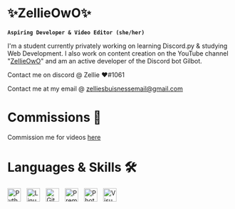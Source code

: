 # ✨ZellieOwO✨

**`Aspiring Developer & Video Editor (she/her)`**

I'm a student currently privately working on learning Discord.py & studying Web Development. I also work on content creation on the YouTube channel "[ZellieOwO](https://youtube.com/c/ZellieOwO)" and am an active developer of the Discord bot Gilbot.

Contact me on discord @ Zellie ❤#1061

Contact me at my email @ [zelliesbuisnessemail@gmail.com](https://gmail.com/)

# Commissions 🎥

Commission me for videos [here](https://www.fiverr.com/zellieowo/edit-a-video-for-you)


# Languages & Skills 🛠

<img align="left" alt="Python" width="30px" style="padding-right:10px;" src="https://cdn.jsdelivr.net/gh/devicons/devicon/icons/python/python-plain.svg" />
<img align="left" alt="Linux" width="30px" style="padding-right:10px;" src="https://cdn.jsdelivr.net/gh/devicons/devicon/icons/linux/linux-original.svg" />
<img align="left" alt="GitHub" width="30px" style="padding-right:10px;" src="https://cdn.jsdelivr.net/gh/devicons/devicon/icons/github/github-original.svg" />
<img align="left" alt="Premiere Pro" width="30px" style="padding-right:10px;" src="https://cdn.jsdelivr.net/gh/devicons/devicon/icons/premierepro/premierepro-original.svg" />
<img align="left" alt="Photoshop" width="30px" style="padding-right:10px;" src="https://cdn.jsdelivr.net/gh/devicons/devicon/icons/photoshop/photoshop-plain.svg" />
<img align="left" alt="Visual Studio Code" width="30px" style="padding-right:10px;" src="https://cdn.jsdelivr.net/gh/devicons/devicon/icons/visualstudio/visualstudio-plain.svg" />


